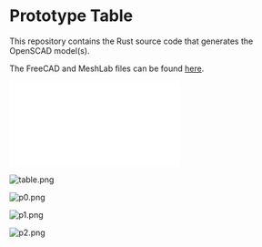 # Prototype Table

This repository contains the Rust source code that generates the OpenSCAD model(s).

The FreeCAD and MeshLab files can be found [here](https://github.com/jonlamb-gh/freecad-workspace/tree/master/wood-projects/table).

![table.stl](stl/table.stl)

![table.png](images/table.png)

![p0.png](images/p0.png)

![p1.png](images/p1.png)

![p2.png](images/p2.png)
